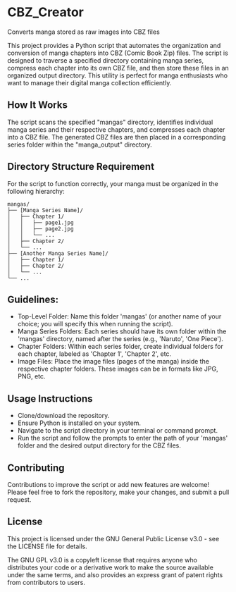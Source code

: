 # CBZ_Creator
Converts manga stored as raw images into CBZ files

This project provides a Python script that automates the organization and conversion of manga chapters into CBZ (Comic Book Zip) files. The script is designed to traverse a specified directory containing manga series, compress each chapter into its own CBZ file, and then store these files in an organized output directory. This utility is perfect for manga enthusiasts who want to manage their digital manga collection efficiently.

## How It Works

The script scans the specified "mangas" directory, identifies individual manga series and their respective chapters, and compresses each chapter into a CBZ file. The generated CBZ files are then placed in a corresponding series folder within the "manga_output" directory.

## Directory Structure Requirement

For the script to function correctly, your manga must be organized in the following hierarchy:

```
mangas/
├── [Manga Series Name]/
│   ├── Chapter 1/
│   │   ├── page1.jpg
│   │   ├── page2.jpg
│   │   └── ...
│   ├── Chapter 2/
│   └── ...
├── [Another Manga Series Name]/
│   ├── Chapter 1/
│   ├── Chapter 2/
│   └── ...
└── ...
```
## Guidelines:
- Top-Level Folder: Name this folder 'mangas' (or another name of your choice; you will specify this when running the script).
- Manga Series Folders: Each series should have its own folder within the 'mangas' directory, named after the series (e.g., 'Naruto', 'One Piece').
- Chapter Folders: Within each series folder, create individual folders for each chapter, labeled as 'Chapter 1', 'Chapter 2', etc.
- Image Files: Place the image files (pages of the manga) inside the respective chapter folders. These images can be in formats like JPG, PNG, etc.

## Usage Instructions

- Clone/download the repository.
- Ensure Python is installed on your system.
- Navigate to the script directory in your terminal or command prompt.
- Run the script and follow the prompts to enter the path of your 'mangas' folder and the desired output directory for the CBZ files.

## Contributing

Contributions to improve the script or add new features are welcome! Please feel free to fork the repository, make your changes, and submit a pull request.

## License

This project is licensed under the GNU General Public License v3.0 - see the LICENSE file for details.

The GNU GPL v3.0 is a copyleft license that requires anyone who distributes your code or a derivative work to make the source available under the same terms, and also provides an express grant of patent rights from contributors to users.
